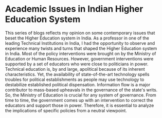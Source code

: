 # Academic Issues in Indian Higher Education System

This series of blogs reflects my opinion on some contemporary issues that beset the Higher Education system in India. As a professor in one of the leading 
Technical Institutions in India, I had the opportunity to observe and experience many twists and turns that shaped the Higher Education system in India. Most of 
the policy interventions were brought on by the Ministry of Education or Human Resources. However, government interventions were supported by a set of educators who 
were close to politicians in power. Technical education is, by and large, apolitical because of its inherent characteristics. Yet, the availability of state-of-the-art 
technology spells troubles for political establishments as people may use technology to destabilize established political dispensation. Information flow is a major 
contributor to mass-based upheavals in the governance of the state's writs. So, the Ministry of Education is crucial for any system of governance. From time to time, the government 
comes up with an intervention to correct the educators and support those in power. Therefore, it is essential to analyze the implications of specific 
policies from a neutral viewpoint.
